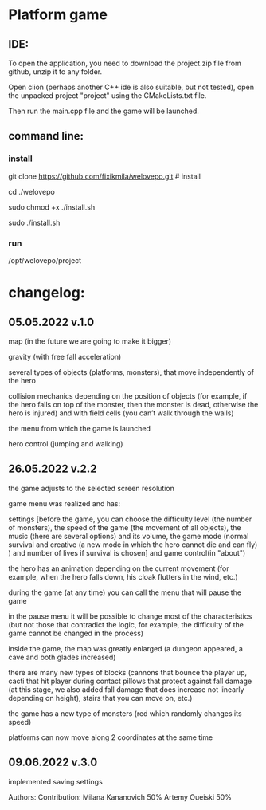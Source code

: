 # Platform game

## IDE:

To open the application, you need to download the project.zip file from github, unzip it to any folder.


Open clion (perhaps another C++ ide is also suitable, but not tested), open the unpacked project "project" using the CMakeLists.txt file.


Then run the main.cpp file and the game will be launched.

## command line:

### install

git clone https://github.com/fixikmila/welovepo.git # install

cd ./welovepo

sudo chmod +x ./install.sh

sudo ./install.sh

### run

/opt/welovepo/project


# changelog: 

## 05.05.2022 v.1.0
map (in the future we are going to make it bigger)

gravity (with free fall acceleration)

several types of objects (platforms, monsters), that move independently of the hero

collision mechanics depending on the position of objects (for example, if the hero falls on top of the monster, then the monster is dead, otherwise the hero is injured)
and with field cells (you can’t walk through the walls)

the menu from which the game is launched

hero control (jumping and walking)

## 26.05.2022 v.2.2

the game adjusts to the selected screen resolution

game menu was realized and has:

settings
[before the game, you can choose the difficulty level (the number of monsters), the speed of the game (the movement of all objects), the music (there are several options) and its volume, the game mode (normal survival and creative (a new mode in which the hero cannot die and can fly) ) and number of lives if survival is chosen]
and game control(in "about")

the hero has an animation depending on the current movement (for example, when the hero falls down, his cloak flutters in the wind, etc.)

during the game (at any time) you can call the menu that will pause the game

in the pause menu it will be possible to change most of the characteristics (but not those that contradict the logic, for example, the difficulty of the game cannot be changed in the process)

inside the game, the map was greatly enlarged (a dungeon appeared, a cave and both glades increased)

there are many new types of blocks (cannons that bounce the player up, cacti that hit player during contact
pillows that protect against fall damage (at this stage, we also added fall damage that does increase not linearly depending on height), stairs that you can move on, etc.)

the game has a new type of monsters (red which randomly changes its speed)

platforms can now move along 2 coordinates at the same time

## 09.06.2022 v.3.0

implemented saving settings

Authors:           Contribution:
Milana Kananovich  50%
Artemy Oueiski     50%
